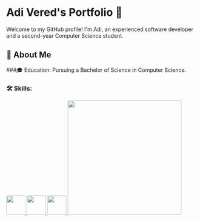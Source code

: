 # Adi Vered's Portfolio 🚀

Welcome to my GitHub profile! 
I'm Adi, an experienced software developer and a second-year Computer Science student. 

## 🌟 About Me

###🎓 Education: 
Pursuing a Bachelor of Science in Computer Science.

### 🛠 Skills:
<a href="https://github.com/Adivered/Adivered/assets/97107044/9d3fac08-7bd0-4a78-8604-387e138277a1">
    <img src="https://github.com/Adivered/Adivered/assets/97107044/9d3fac08-7bd0-4a78-8604-387e138277a1" height="50" width="50" />
</a>

<a href="https://github.com/Adivered/Adivered/assets/97107044/d016591c-4441-4495-b652-8cde9cb82efa">
    <img src="https://github.com/Adivered/Adivered/assets/97107044/d016591c-4441-4495-b652-8cde9cb82efa" height="50" width="50" />
</a>

<a href="https://github.com/Adivered/Adivered/assets/97107044/f14c05e3-8c57-497f-b993-3c35070957e5">
    <img src="https://github.com/Adivered/Adivered/assets/97107044/f14c05e3-8c57-497f-b993-3c35070957e5" height="50" width="50" />
</a>

<a href="https://github.com/Adivered/Adivered/assets/97107044/50500571-d2ad-452a-988c-a85fa54560b8">
    <img src="https://github.com/Adivered/Adivered/assets/97107044/50500571-d2ad-452a-988c-a85fa54560b8" width="300" />
</a>

